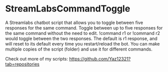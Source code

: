 # StreamLabsCommandToggle
A Streamlabs chatbot script that allows you to toggle between five responses for the same command.
Toggle between up to five responses for the same command without the need to edit. !command r1 or !command r2 would toggle between the two responses. The default is r1 response, and will reset to its default every time you restart/reload the bot. You can make multiple copies of the script (folder) and use it for different commands.


Check out more of my scripts: https://github.com/Yaz12321?tab=repositories
